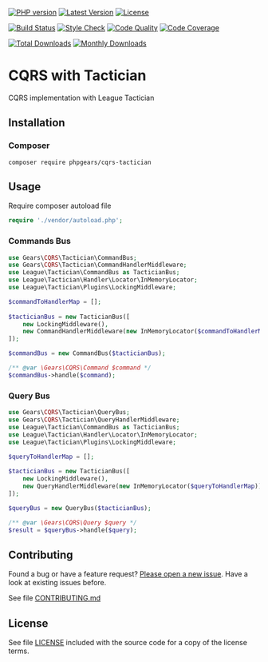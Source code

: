 [![PHP version](https://img.shields.io/badge/PHP-%3E%3D7.1-8892BF.svg?style=flat-square)](http://php.net)
[![Latest Version](https://img.shields.io/packagist/v/phpgears/cqrs-tactician.svg?style=flat-square)](https://packagist.org/packages/phpgears/cqrs-tactician)
[![License](https://img.shields.io/github/license/phpgears/cqrs-tactician.svg?style=flat-square)](https://github.com/phpgears/cqrs-tactician/blob/master/LICENSE)

[![Build Status](https://img.shields.io/travis/com/phpgears/cqrs-tactician.svg?style=flat-square)](https://travis-ci.com/github/phpgears/cqrs-tactician)
[![Style Check](https://styleci.io/repos/150868308/shield)](https://styleci.io/repos/150868308)
[![Code Quality](https://img.shields.io/scrutinizer/g/phpgears/cqrs-tactician.svg?style=flat-square)](https://scrutinizer-ci.com/g/phpgears/cqrs-tactician)
[![Code Coverage](https://img.shields.io/coveralls/phpgears/cqrs-tactician.svg?style=flat-square)](https://coveralls.io/github/phpgears/cqrs-tactician)

[![Total Downloads](https://img.shields.io/packagist/dt/phpgears/cqrs-tactician.svg?style=flat-square)](https://packagist.org/packages/phpgears/cqrs-tactician/stats)
[![Monthly Downloads](https://img.shields.io/packagist/dm/phpgears/cqrs-tactician.svg?style=flat-square)](https://packagist.org/packages/phpgears/cqrs-tactician/stats)

# CQRS with Tactician

CQRS implementation with League Tactician

## Installation

### Composer

```
composer require phpgears/cqrs-tactician
```

## Usage

Require composer autoload file

```php
require './vendor/autoload.php';
```

### Commands Bus

```php
use Gears\CQRS\Tactician\CommandBus;
use Gears\CQRS\Tactician\CommandHandlerMiddleware;
use League\Tactician\CommandBus as TacticianBus;
use League\Tactician\Handler\Locator\InMemoryLocator;
use League\Tactician\Plugins\LockingMiddleware;

$commandToHandlerMap = [];
        
$tacticianBus = new TacticianBus([
    new LockingMiddleware(),
    new CommandHandlerMiddleware(new InMemoryLocator($commandToHandlerMap)),
]);

$commandBus = new CommandBus($tacticianBus);

/** @var \Gears\CQRS\Command $command */
$commandBus->handle($command);
```

### Query Bus

```php
use Gears\CQRS\Tactician\QueryBus;
use Gears\CQRS\Tactician\QueryHandlerMiddleware;
use League\Tactician\CommandBus as TacticianBus;
use League\Tactician\Handler\Locator\InMemoryLocator;
use League\Tactician\Plugins\LockingMiddleware;

$queryToHandlerMap = [];
        
$tacticianBus = new TacticianBus([
    new LockingMiddleware(),
    new QueryHandlerMiddleware(new InMemoryLocator($queryToHandlerMap)),
]);

$queryBus = new QueryBus($tacticianBus);

/** @var \Gears\CQRS\Query $query */
$result = $queryBus->handle($query);
```

## Contributing

Found a bug or have a feature request? [Please open a new issue](https://github.com/phpgears/cqrs-tactician/issues). Have a look at existing issues before.

See file [CONTRIBUTING.md](https://github.com/phpgears/cqrs-tactician/blob/master/CONTRIBUTING.md)

## License

See file [LICENSE](https://github.com/phpgears/cqrs-tactician/blob/master/LICENSE) included with the source code for a copy of the license terms.
